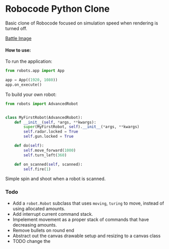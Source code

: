 # Robocode Python Clone

Basic clone of Robocode focused on simulation speed when rendering is turned off.

[Battle Image](/docs/images/battle.png)

#### How to use:
To run the application:
```python
from robots.app import App

app = App((1920, 1080))
app.on_execute()
```
To build your own robot:
```python
from robots import AdvancedRobot


class MyFirstRobot(AdvancedRobot):
    def __init__(self, *args, **kwargs):
        super(MyFirstRobot, self).__init__(*args, **kwargs)
        self.radar.locked = True
        self.gun.locked = True

    def do(self):
        self.move_forward(1000)
        self.turn_left(360)

    def on_scanned(self, scanned):
        self.fire(1)
```

Simple spin and shoot when a robot is scanned.

### Todo
* Add a `robot.Robot` subclass that uses `moving`, `turing` to move, instead of using allocated amounts.
* Add interrupt current command stack.
* Impelement movement as a proper stack of commands that have decreasing amounts.
* Remove bullets on round end
* Abstract out the canvas drawable setup and resizing to a canvas class
* TODO change the 